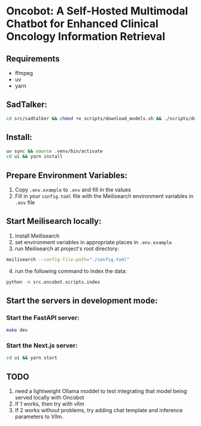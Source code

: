 # Oncobot: A Self-Hosted Multimodal Chatbot for Enhanced Clinical Oncology Information Retrieval

## Requirements

- ffmpeg
- uv
- yarn

## SadTalker:

```sh
cd src/sadtalker && chmod +x scripts/download_models.sh && ./scripts/download_models.sh
```

## Install:

```sh
uv sync && source .venv/bin/activate
cd ui && yarn install
```

## Prepare Environment Variables:

1. Copy `.env.example` to `.env` and fill in the values
2. Fill in your `config.toml` file with the Meilisearch environment variables in `.env` file

## Start Meilisearch locally:

1. install Meilisearch
2. set environment variables in appropriate places in `.env.example`
3. run Meilisearch at project's root directory:

```sh
meilisearch --config-file-path="./config.toml"
```

4. run the following command to index the data:

```sh
python -m src.oncobot.scripts.index
```

## Start the servers in development mode:

### Start the FastAPI server:

```sh
make dev
```

### Start the Next.js server:

```sh
cd ui && yarn start
```

## TODO

1. need a lightweight Ollama moddel to test integrating that model being served locally with Oncobot
2. If 1 works, then try with vllm
3. If 2 works without problems, try adding chat template and inference parameters to Vllm.
